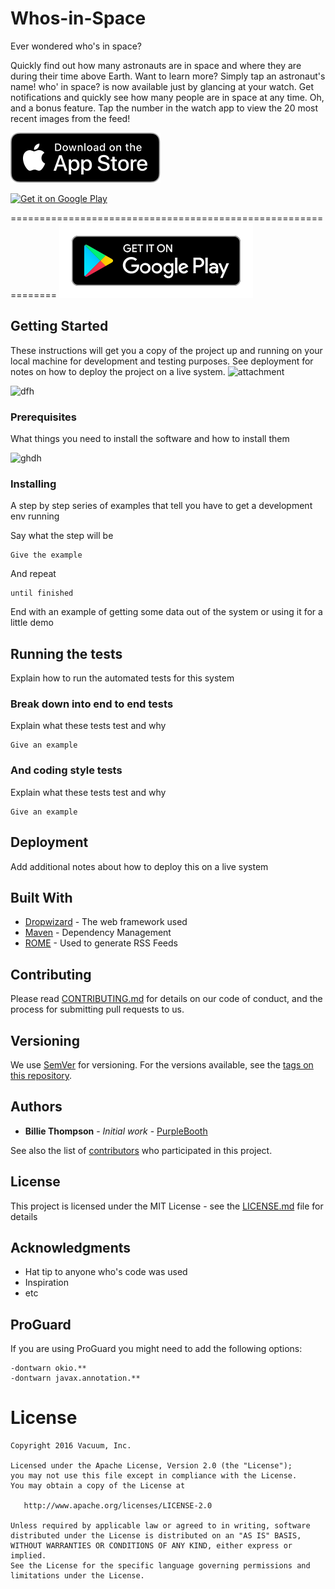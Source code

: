# Whos-in-Space

Ever wondered who's in space?

Quickly find out how many astronauts are in space and where they are during their time above Earth.
Want to learn more? Simply tap an astronaut's name!
who' in space? is now available just by glancing at your watch. Get notifications and quickly see how many people are in space at any time. 
Oh, and a bonus feature. Tap the number in the watch app to view the 20 most recent images from the feed!


[![Available on the App Store](badge.svg)](https://itunes.apple.com/us/app/whos-in-space/id916499517)

<a href="https://play.google.com/store/apps/details?id=com.vacuum.app.whoisinspace">
<img alt="Get it on Google Play" src="http://steverichey.github.io/google-play-badge-svg/img/en_get.svg" width="250" />
</a>

==============================================================
[![Available on the Google Play](en_get.svg)](https://play.google.com/store/apps/details?id=com.vacuum.app.whoisinspace)










## Getting Started

These instructions will get you a copy of the project up and running on your local machine for development and testing purposes. See deployment for notes on how to deploy the project on a live system.
![attachment](https://user-images.githubusercontent.com/16405013/29244143-68394f68-7fb1-11e7-9864-dec88cd42660.jpg)

![dfh](https://user-images.githubusercontent.com/16405013/29244160-a3cd7e1e-7fb1-11e7-93c1-32c09f3e3532.jpg)

### Prerequisites

What things you need to install the software and how to install them

![ghdh](https://user-images.githubusercontent.com/16405013/29244165-bef4c3be-7fb1-11e7-9258-0df24e36e8c0.jpg)


### Installing

A step by step series of examples that tell you have to get a development env running

Say what the step will be

```
Give the example
```

And repeat

```
until finished
```

End with an example of getting some data out of the system or using it for a little demo

## Running the tests

Explain how to run the automated tests for this system

### Break down into end to end tests

Explain what these tests test and why

```
Give an example
```

### And coding style tests

Explain what these tests test and why

```
Give an example
```

## Deployment

Add additional notes about how to deploy this on a live system

## Built With

* [Dropwizard](http://www.dropwizard.io/1.0.2/docs/) - The web framework used
* [Maven](https://maven.apache.org/) - Dependency Management
* [ROME](https://rometools.github.io/rome/) - Used to generate RSS Feeds

## Contributing

Please read [CONTRIBUTING.md](https://gist.github.com/PurpleBooth/b24679402957c63ec426) for details on our code of conduct, and the process for submitting pull requests to us.

## Versioning

We use [SemVer](http://semver.org/) for versioning. For the versions available, see the [tags on this repository](https://github.com/your/project/tags). 

## Authors

* **Billie Thompson** - *Initial work* - [PurpleBooth](https://github.com/PurpleBooth)

See also the list of [contributors](https://github.com/your/project/contributors) who participated in this project.

## License

This project is licensed under the MIT License - see the [LICENSE.md](LICENSE.md) file for details

## Acknowledgments

* Hat tip to anyone who's code was used
* Inspiration
* etc


ProGuard
--------

If you are using ProGuard you might need to add the following options:
```
-dontwarn okio.**
-dontwarn javax.annotation.**
```


License
=======

    Copyright 2016 Vacuum, Inc.

    Licensed under the Apache License, Version 2.0 (the "License");
    you may not use this file except in compliance with the License.
    You may obtain a copy of the License at

       http://www.apache.org/licenses/LICENSE-2.0

    Unless required by applicable law or agreed to in writing, software
    distributed under the License is distributed on an "AS IS" BASIS,
    WITHOUT WARRANTIES OR CONDITIONS OF ANY KIND, either express or implied.
    See the License for the specific language governing permissions and
    limitations under the License.


